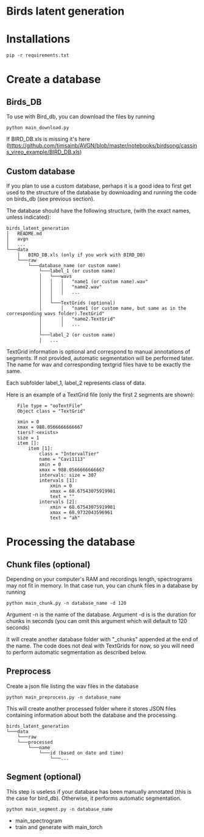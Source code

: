 # Birds latent generation

# Installations

    pip -r requirements.txt

# Create a database

## Birds_DB
To use with Bird_db, you can download the files by running

    python main_download.py

If BIRD_DB.xls is missing it's here (https://github.com/timsainb/AVGN/blob/master/notebooks/birdsong/cassins_vireo_example/BIRD_DB.xls)

## Custom database
If you plan to use a custom database, perhaps it is a good idea to first get used to the structure of the database by downloading and running the code on birds_db (see previous section).

The database should have the following structure, (with the exact names, unless indicated):
```
birds_latent_generation
│   README.md
│   avgn
│   ...
└───data
    │   BIRD_DB.xls (only if you work with BIRD_DB)
    └───raw
        └───database_name (or custom name)
            └───label_1 (or custom name)
            │   └───wavs
            │   │   │   "name1 (or custom name).wav"
            │   │   │   "name2.wav"
            │   │   │   ...
            │   │
            │   └───TextGrids (optional)
            │       │   "name1 (or custom name, but same as in the corresponding wavs folder).TextGrid"
            │       │   "name2.TextGrid"
            │       │   ...
            │
            └───label_2 (or custom name)
            │   ...

```

TextGrid information is optional and correspond to manual annotations of segments.
If not provided, automatic segmentation will be performed later.
The name for wav and corresponding textgrid files have to be exactly the same.

Each subfolder label_1, label_2 represents class of data.

Here is an example of a TextGrid file (only the first 2 segments are shown):

        File type = "ooTextFile"
        Object class = "TextGrid"

        xmin = 0
        xmax = 988.0566666666667
        tiers? <exists>
        size = 1
        item []:
            item [1]:
                class = "IntervalTier"
                name = "Cavi1113"
                xmin = 0
                xmax = 988.0566666666667
                intervals: size = 307
                intervals [1]:
                    xmin = 0
                    xmax = 68.67543075919981
                    text = ""
                intervals [2]:
                    xmin = 68.67543075919981
                    xmax = 68.9732043596961
                    text = "ah"


# Processing the database
## Chunk files (optional)
Depending on your computer's RAM and recordings length, spectrograms may not fit in memory.
In that case run, you can chunk files in a database by running

    python main_chunk.py -n database_name -d 120

Argument -n is the name of the database.
Argument -d is is the duration for chunks in seconds (you can omit this argument which will default to 120 seconds)

It will create another database folder with "_chunks" appended at the end of the name.
The code does not deal with TextGrids for now, so you will need to perform automatic segmentation as described below.

## Preprocess
Create a json file listing the wav files in the database

    python main_preprocess.py -n database_name

This will create another processed folder where it stores JSON files containing information about both the database and the processing.

    birds_latent_generation
    └───data
        └───raw
        └───processed
            └───name
                └───id (based on date and time)
                    └───...

## Segment (optional)
This step is useless if your database has been manually annotated (this is the case for bird_db).
Otherwise, it performs automatic segmentation.

    python main_segment.py -n database_name

- main_spectrogram
- train and generate with main_torch